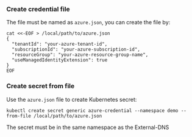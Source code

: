 ### Create credential file
The file must be named as `azure.json`, you can create the file by:
```
cat <<-EOF > /local/path/to/azure.json
{
  "tenantId": "your-azure-tenant-id",
  "subscriptionId": "your-azure-subscription-id",
  "resourceGroup": "your-azure-resource-group-name",
  "useManagedIdentityExtension": true
}
EOF
```

### Create secret from file
Use the `azure.json` file to create Kubernetes secret:

```shell
kubectl create secret generic azure-credential --namespace demo --from-file /local/path/to/azure.json
```

The secret must be in the same namespace as the External-DNS